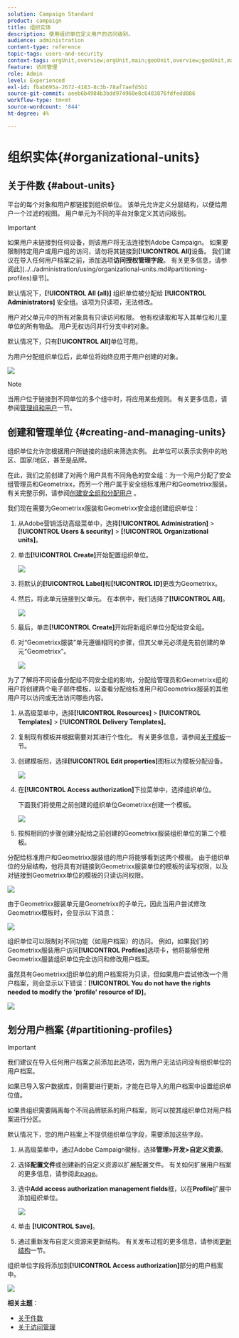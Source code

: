 ```yaml
---
solution: Campaign Standard
product: campaign
title: 组织实体
description: 使用组织单位定义用户的访问级别。
audience: administration
content-type: reference
topic-tags: users-and-security
context-tags: orgUnit,overview;orgUnit,main;geoUnit,overview;geoUnit,main
feature: 访问管理
role: Admin
level: Experienced
exl-id: fbab695a-2672-4183-8c3b-78af7aefd5b1
source-git-commit: aeeb6b4984b3bdd974960e8c6403876fdfedd886
workflow-type: tm+mt
source-wordcount: '844'
ht-degree: 4%

---
```


# 组织实体{#organizational-units}

## 关于件数 {#about-units}

平台的每个对象和用户都链接到组织单位。 该单元允许定义分层结构，以便给用户一个过滤的视图。 用户单元为不同的平台对象定义其访问级别。

>[!IMPORTANT]
>
>如果用户未链接到任何设备，则该用户将无法连接到Adobe Campaign。 如果要限制特定用户或用户组的访问，请勿将其链接到&#x200B;**[!UICONTROL All]**&#x200B;设备。 我们建议在导入任何用户档案之前，添加选项&#x200B;**访问授权管理字段**。 有关更多信息，请参阅此](../../administration/using/organizational-units.md#partitioning-profiles)章节[。
>
>默认情况下，**[!UICONTROL All (all)]** 组织单位被分配给 **[!UICONTROL Administrators]** 安全组。该项为只读项，无法修改。

用户对父单元中的所有对象具有只读访问权限。 他有权读取和写入其单位和儿童单位的所有物品。 用户无权访问并行分支中的对象。

默认情况下，只有&#x200B;**[!UICONTROL All]**&#x200B;单位可用。

为用户分配组织单位后，此单位将始终应用于用户创建的对象。

![](assets/user_management_2.png)

>[!NOTE]
>
>当用户位于链接到不同单位的多个组中时，将应用某些规则。 有关更多信息，请参阅[管理组和用户](../../administration/using/managing-groups-and-users.md)一节。

## 创建和管理单位 {#creating-and-managing-units}

组织单位允许您根据用户所链接的组织来筛选实例。 此单位可以表示实例中的地区、国家/地区，甚至是品牌。

在此，我们之前创建了对两个用户具有不同角色的安全组：为一个用户分配了安全组管理员和Geometrixx，而另一个用户属于安全组标准用户和Geometrixx服装。有关完整示例，请参阅[创建安全组和分配用户](../../administration/using/managing-groups-and-users.md#creating-a-security-group-and-assigning-users) 。

我们现在需要为Geometrixx服装和Geometrixx安全组创建组织单位：

1. 从Adobe营销活动高级菜单中，选择&#x200B;**[!UICONTROL Administration]** > **[!UICONTROL Users & security]** > **[!UICONTROL Organizational units]**。
1. 单击&#x200B;**[!UICONTROL Create]**&#x200B;开始配置组织单位。

   ![](assets/manage_units_1.png)

1. 将默认的&#x200B;**[!UICONTROL Label]**&#x200B;和&#x200B;**[!UICONTROL ID]**&#x200B;更改为Geometrixx。
1. 然后，将此单元链接到父单元。 在本例中，我们选择了&#x200B;**[!UICONTROL All]**。

   ![](assets/manage_units_2.png)

1. 最后，单击&#x200B;**[!UICONTROL Create]**&#x200B;开始将新组织单位分配给安全组。
1. 对“Geometrixx服装”单元遵循相同的步骤，但其父单元必须是先前创建的单元“Geometrixx”。

   ![](assets/manage_units_3.png)

为了了解将不同设备分配给不同安全组的影响，分配给管理员和Geometrixx组的用户将创建两个电子邮件模板，以查看分配给标准用户和Geometrixx服装的其他用户可以访问或无法访问哪些内容。

1. 从高级菜单中，选择&#x200B;**[!UICONTROL Resources]** > **[!UICONTROL Templates]** > **[!UICONTROL Delivery Templates]**。
1. 复制现有模板并根据需要对其进行个性化。 有关更多信息，请参阅[关于模板](../../start/using/marketing-activity-templates.md)一节。
1. 创建模板后，选择&#x200B;**[!UICONTROL Edit properties]**&#x200B;图标以为模板分配设备。

   ![](assets/manage_units_6.png)

1. 在&#x200B;**[!UICONTROL Access authorization]**&#x200B;下拉菜单中，选择组织单位。

   下面我们将使用之前创建的组织单位Geometrixx创建一个模板。

   ![](assets/manage_units_5.png)

1. 按照相同的步骤创建分配给之前创建的Geometrixx服装组织单位的第二个模板。

分配给标准用户和Geometrixx服装组的用户将能够看到这两个模板。 由于组织单位的分层结构，他将具有对链接到Geometrixx服装单位的模板的读写权限，以及对链接到Geometrixx单位的模板的只读访问权限。

![](assets/manage_units_7.png)

由于Geometrixx服装单元是Geometrixx的子单元，因此当用户尝试修改Geometrixx模板时，会显示以下消息：

![](assets/manage_units_8.png)

组织单位可以限制对不同功能（如用户档案）的访问。 例如，如果我们的Geometrixx服装用户访问&#x200B;**[!UICONTROL Profiles]**&#x200B;选项卡，他将能够使用Geometrixx服装组织单位完全访问和修改用户档案。

虽然具有Geometrixx组织单位的用户档案将为只读，但如果用户尝试修改一个用户档案，则会显示以下错误：**[!UICONTROL You do not have the rights needed to modify the 'profile' resource of ID]**。

![](assets/manage_units_10.png)

## 划分用户档案 {#partitioning-profiles}

>[!IMPORTANT]
>
>我们建议在导入任何用户档案之前添加此选项，因为用户无法访问没有组织单位的用户档案。
>
>如果已导入客户数据库，则需要进行更新，才能在已导入的用户档案中设置组织单位值。

如果贵组织需要隔离每个不同品牌联系的用户档案，则可以按其组织单位对用户档案进行分区。

默认情况下，您的用户档案上不提供组织单位字段，需要添加这些字段。

1. 从高级菜单中，通过Adobe Campaign徽标，选择&#x200B;**管理>开发>自定义资源**。
1. 选择&#x200B;**配置文件**&#x200B;或创建新的自定义资源以扩展配置文件。 有关如何扩展用户档案的更多信息，请参阅此[page](../../developing/using/extending-the-profile-resource-with-a-new-field.md#step-1--extend-the-profile-resource)。
1. 选中&#x200B;**Add access authorization management fields**&#x200B;框，以在&#x200B;**Profile**&#x200B;扩展中添加组织单位。

   ![](assets/user_management_9.png)

1. 单击 **[!UICONTROL Save]**。
1. 通过重新发布自定义资源来更新结构。 有关发布过程的更多信息，请参阅[更新结构](../../developing/using/updating-the-database-structure.md)一节。

组织单位字段将添加到&#x200B;**[!UICONTROL Access authorization]**&#x200B;部分的用户档案中。

![](assets/user_management_10.png)

**相关主题**：

* [关于件数](../../administration/using/organizational-units.md#about-units)
* [关于访问管理](../../administration/using/about-access-management.md)
